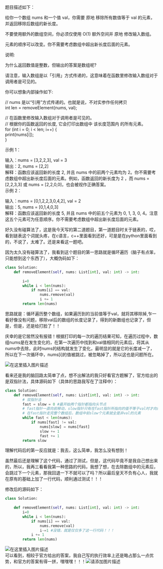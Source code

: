 
<BlogInfo id="1325" title="移除元素" author="白日梦想猿" pv=0 read_times=0 pre_cost_time=109 category="leetcode100题" tag_list="['leetcode', '双指针']" create_time="2022.01.15 20:00:14.210669" update_time="2022.01.15 20:00:14" />

题目描述如下：  
  
给你一个数组 nums 和一个值 val，你需要 原地 移除所有数值等于 val 的元素，并返回移除后数组的新长度。  
  
不要使用额外的数组空间，你必须仅使用 O(1) 额外空间并 原地 修改输入数组。  
  
元素的顺序可以改变。你不需要考虑数组中超出新长度后面的元素。  
  
  
说明:  
  
为什么返回数值是整数，但输出的答案是数组呢?  
  
请注意，输入数组是以「引用」方式传递的，这意味着在函数里修改输入数组对于调用者是可见的。  
  
你可以想象内部操作如下:  
  
// nums 是以“引用”方式传递的。也就是说，不对实参作任何拷贝  
int len = removeElement(nums, val);  
  
// 在函数里修改输入数组对于调用者是可见的。  
// 根据你的函数返回的长度, 它会打印出数组中 该长度范围内 的所有元素。  
for (int i = 0; i < len; i++) {  
print(nums[i]);  
}  
  
示例 1：  
  
输入：nums = [3,2,2,3], val = 3  
输出：2, nums = [2,2]  
解释：函数应该返回新的长度 2, 并且 nums 中的前两个元素均为 2。你不需要考虑数组中超出新长度后面的元素。例如，函数返回的新长度为 2 ，而
nums = [2,2,3,3] 或 nums = [2,2,0,0]，也会被视作正确答案。  
示例 2：  
  
输入：nums = [0,1,2,2,3,0,4,2], val = 2  
输出：5, nums = [0,1,4,0,3]  
解释：函数应该返回新的长度 5, 并且 nums 中的前五个元素为 0, 1, 3, 0,
4。注意这五个元素可为任意顺序。你不需要考虑数组中超出新长度后面的元素。  
  
  
好久没有碰算法了，这是我今天写的第二道题目，第一道题目时关于链表的，哎，看到链表这个词就头疼，在c语言，c++里面看到还好，可是是在python里面看到的，不说了，太难了。还是来看这一题吧。  
  
因为太久没有碰算法了，我看到这个题目的第一思路就是循环遍历（脑子有点笨，只能想到这个东西了），大概伪码如下：  
  
```python
class Solution:  
    def removeElement(self, nums: List[int], val: int) -> int:  
  
        i=0  
        while i < len(nums):  
            if nums[i] == val:  
                nums.remove(val)  
                i += 1  
        return len(nums)​  
```
  
思路就是：循环遍历整个数组，如果遍历到的当前值等于val，就将其移除掉,乍一看好像没有问题，移除val后的数组的长度记录了，得到的新数组也记录了，但是，但是，还是给打脸了！！  
  
  
庆幸的是它居然没有报错！根据打印的每一次的遍历结果可知，在遍历过程中，数组nums是在发生变化的，在第一次遍历中找到和val值相同的元素后，将其从nums中去除，此时nums的结构就发生了变化，最明显的就是它的长度减一了，所以在下一次循环中，nums[i]的值被跳过，被忽略掉了，所以这也是问题所在。  
  

![在这里插入图片描述](https://img-blog.csdnimg.cn/1880172a271b4d1fb0978b015a8f133a.png?x-oss-process=image/watermark,type_d3F5LXplbmhlaQ,shadow_50,text_Q1NETiBAbGl0dGxl5Lqu772e,size_20,color_FFFFFF,t_70,g_se,x_16)

  
看来还是我的脑回路太简单了点，想不出解法的我只好看官方题解了，官方给出的是双指针法，具体源码如下（具体的思路我写在了注释中）：  
  
```python
class Solution:  
    def removeElement(self, nums: List[int], val: int) -> int:  
        # 双指针法  
        fast = slow = 0 #最开始两个指针都指向头节点  
        # fast指针一直向前移动，slow指针只有在fast指针所指向的值不等于val时才向前移动，slow在向前移动时，会更新它所在位置的值  
        # 在fast指针走完整个数组后，数组中前slow个元素就全是非val的元素  
        while fast < len(nums):  
            if nums[fast] != val:  
                nums[slow] = nums[fast]  
                slow += 1  
                fast += 1  
        return slow 
``` 
  
理解代码后的第一反应就是：我去，这么简单，我怎么没有想到！  
  
虽然最后还是理解了这个代码，通过了测试，但是，这代码毕竟不是我自己想出来的，所以，我再三看看我第一种思路的代码，我想了想，在去除数组中的元素后，会跳过下一个元素，那我回退一下不就可以了吗？所以最后皇天不负有心人，我就在原有的基础上加了一行代码，顺利通过测试！！！  
  
修改后的源码如下：  
  
```python
class Solution:  
  
    def removeElement(self, nums: List[int], val: int) -> int:  
        i=0  
        while i < len(nums):  
            if nums[i] == val:  
                nums.remove(val)  
                i-=1 #没错，就是仅仅多了这一行代码！！！  
            i += 1  
        return len(nums) 
``` 
  
![在这里插入图片描述](https://img-blog.csdnimg.cn/92a2a49ed73f484e978cb38edb66e263.png?x-oss-process=image/watermark,type_d3F5LXplbmhlaQ,shadow_50,text_Q1NETiBAbGl0dGxl5Lqu772e,size_20,color_FFFFFF,t_70,g_se,x_16)  
可以看到，相较于官方给出的答案，我自己写的执行效率上还是略占那么一点优势，和官方的答案有得一拼，嘿嘿嘿！！！![请添加图片描述](https://img-blog.csdnimg.cn/dbdb8fc2b17445a097637eb4568df14f.gif)


